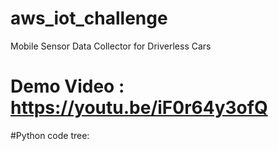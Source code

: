 # aws_iot_challenge
Mobile Sensor Data Collector for Driverless Cars
# Demo Video : https://youtu.be/iF0r64y3ofQ

#Python code tree:



